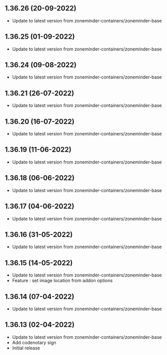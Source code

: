 
## 1.36.26 (20-09-2022)
- Update to latest version from zoneminder-containers/zoneminder-base

## 1.36.25 (01-09-2022)
- Update to latest version from zoneminder-containers/zoneminder-base

## 1.36.24 (09-08-2022)
- Update to latest version from zoneminder-containers/zoneminder-base

## 1.36.21 (26-07-2022)
- Update to latest version from zoneminder-containers/zoneminder-base

## 1.36.20 (16-07-2022)
- Update to latest version from zoneminder-containers/zoneminder-base

## 1.36.19 (11-06-2022)
- Update to latest version from zoneminder-containers/zoneminder-base

## 1.36.18 (06-06-2022)
- Update to latest version from zoneminder-containers/zoneminder-base

## 1.36.17 (04-06-2022)
- Update to latest version from zoneminder-containers/zoneminder-base

## 1.36.16 (31-05-2022)
- Update to latest version from zoneminder-containers/zoneminder-base

## 1.36.15 (14-05-2022)
- Update to latest version from zoneminder-containers/zoneminder-base
- Feature : set image location from addon options

## 1.36.14 (07-04-2022)
- Update to latest version from zoneminder-containers/zoneminder-base

## 1.36.13 (02-04-2022)
- Update to latest version from zoneminder-containers/zoneminder-base
- Add codenotary sign
- Initial release
